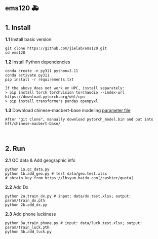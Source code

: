 
## ems120 🚑


## 1. Install

<b>1.1</b> Install basic version
```  
git clone https://github.com/jielab/ems120.git
cd ems120
``` 

<b>1.2</b> Install Python dependencies
``` 
conda create -n py311 python=3.11
conda activate py311
pip install -r requirements.txt

If the above does not work on HPC, install separately:
> pip install torch torchvision torchaudio --index-url https://download.pytorch.org/whl/cpu
> pip install transformers pandas openpyxl
``` 

<b>1.3</b> Download chinese-macbert-base modeling [parameter file](https://huggingface.co/hfl/chinese-macbert-base/tree/main)
```  
After "git clone", manually download pytorch_model.bin and put into hfl/chinese-macbert-base/
```  
<br>


## 2. Run

<b>2.1</b> QC data & Add geographic info
```
python 1a.qc_data.py
python 1b.add_geo.py # test data/geo.test.xlsx 
# obtain key from https://lbsyun.baidu.com[/cashier/quota]
```

<b>2.2</b> Add Dx
```
python 2a.train_dx.py # input: data/dx.test.xlsx; output: param/train_dx.pth
python 2b.add_dx.py
```

<b>2.3</b> Add phone luckiness
```
python 3a.train_phone.py # input: data/luck.test.xlsx; output: param/train_luck.pth
python 3b.add_luck.py
```




